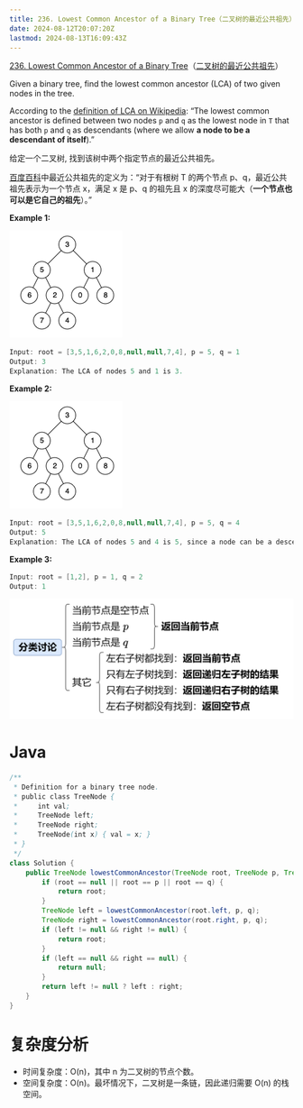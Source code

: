 ```yaml
---
title: 236. Lowest Common Ancestor of a Binary Tree（二叉树的最近公共祖先）
date: 2024-08-12T20:07:20Z
lastmod: 2024-08-13T16:09:43Z
---
```


[236. Lowest Common Ancestor of a Binary Tree](https://leetcode.com/problems/lowest-common-ancestor-of-a-binary-tree/)（[二叉树的最近公共祖先](https://leetcode.cn/problems/lowest-common-ancestor-of-a-binary-tree/)）

Given a binary tree, find the lowest common ancestor (LCA) of two given nodes in the tree.

According to the [definition of LCA on Wikipedia](https://en.wikipedia.org/wiki/Lowest_common_ancestor): “The lowest common ancestor is defined between two nodes `p`​ and `q`​ as the lowest node in `T`​ that has both `p`​ and `q`​ as descendants (where we allow **a node to be a descendant of itself**).”

给定一个二叉树, 找到该树中两个指定节点的最近公共祖先。

[百度百科](https://baike.baidu.com/item/%E6%9C%80%E8%BF%91%E5%85%AC%E5%85%B1%E7%A5%96%E5%85%88/8918834?fr=aladdin)中最近公共祖先的定义为：“对于有根树 T 的两个节点 p、q，最近公共祖先表示为一个节点 x，满足 x 是 p、q 的祖先且 x 的深度尽可能大（**一个节点也可以是它自己的祖先**）。”

**Example 1:**

​![image](assets/image-20240813140530-pg1andb.png)​

```java
Input: root = [3,5,1,6,2,0,8,null,null,7,4], p = 5, q = 1
Output: 3
Explanation: The LCA of nodes 5 and 1 is 3.
```

**Example 2:**

​![image](assets/image-20240813140530-pg1andb.png)​

```java
Input: root = [3,5,1,6,2,0,8,null,null,7,4], p = 5, q = 4
Output: 5
Explanation: The LCA of nodes 5 and 4 is 5, since a node can be a descendant of itself according to the LCA definition.
```

**Example 3:**

```java
Input: root = [1,2], p = 1, q = 2
Output: 1
```

​![image](assets/image-20240813153238-ikjnbvf.png)​

# Java

```java
/**
 * Definition for a binary tree node.
 * public class TreeNode {
 *     int val;
 *     TreeNode left;
 *     TreeNode right;
 *     TreeNode(int x) { val = x; }
 * }
 */
class Solution {
    public TreeNode lowestCommonAncestor(TreeNode root, TreeNode p, TreeNode q) {
        if (root == null || root == p || root == q) {
            return root;
        }
        TreeNode left = lowestCommonAncestor(root.left, p, q);
        TreeNode right = lowestCommonAncestor(root.right, p, q);
        if (left != null && right != null) {
            return root;
        }
        if (left == null && right == null) {
            return null;
        }
        return left != null ? left : right;
    }
}
```

# 复杂度分析

* 时间复杂度：O(n)，其中 n 为二叉树的节点个数。
* 空间复杂度：O(n)。最坏情况下，二叉树是一条链，因此递归需要 O(n) 的栈空间。

‍
